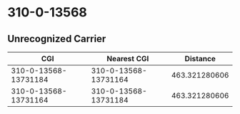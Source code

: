 # 310-0-13568
## Unrecognized Carrier


| CGI | Nearest CGI | Distance |
|-----|-------------|----------|
| 310-0-13568-13731184 | 310-0-13568-13731164 | 463.321280606 |
| 310-0-13568-13731164 | 310-0-13568-13731184 | 463.321280606 |
